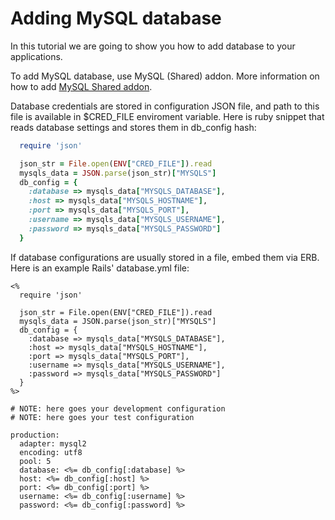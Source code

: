 # Adding MySQL database

In this tutorial we are going to show you how to add database to your applications.

To add MySQL database, use MySQL (Shared) addon. More information on how to add [MySQL Shared addon](https://www.cloudcontrol.com/documentation/add-ons/mysql-shared).

Database credentials are stored in configuration JSON file, and path to this file is available in $CRED_FILE enviroment variable. Here is ruby snippet that reads database settings and stores them in db_config hash:
~~~ruby
  require 'json'

  json_str = File.open(ENV["CRED_FILE"]).read
  mysqls_data = JSON.parse(json_str)["MYSQLS"]
  db_config = {
    :database => mysqls_data["MYSQLS_DATABASE"],
    :host => mysqls_data["MYSQLS_HOSTNAME"],
    :port => mysqls_data["MYSQLS_PORT"],
    :username => mysqls_data["MYSQLS_USERNAME"],
    :password => mysqls_data["MYSQLS_PASSWORD"]
  }
~~~

If database configurations are usually stored in a file, embed them via ERB. Here is an example Rails' database.yml file:
~~~erb
<%
  require 'json'

  json_str = File.open(ENV["CRED_FILE"]).read
  mysqls_data = JSON.parse(json_str)["MYSQLS"]
  db_config = {
    :database => mysqls_data["MYSQLS_DATABASE"],
    :host => mysqls_data["MYSQLS_HOSTNAME"],
    :port => mysqls_data["MYSQLS_PORT"],
    :username => mysqls_data["MYSQLS_USERNAME"],
    :password => mysqls_data["MYSQLS_PASSWORD"]
  }
%>

# NOTE: here goes your development configuration
# NOTE: here goes your test configuration

production:
  adapter: mysql2
  encoding: utf8
  pool: 5
  database: <%= db_config[:database] %>
  host: <%= db_config[:host] %>
  port: <%= db_config[:port] %>
  username: <%= db_config[:username] %>
  password: <%= db_config[:password] %>
~~~
